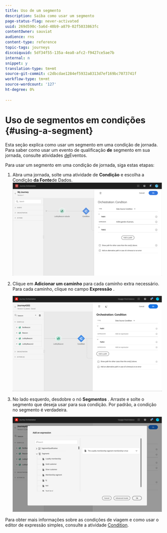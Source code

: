 ```yaml
---
title: Uso de um segmento
description: Saiba como usar um segmento
page-status-flag: never-activated
uuid: 269d590c-5a6d-40b9-a879-02f5033863fc
contentOwner: sauviat
audience: rns
content-type: reference
topic-tags: journeys
discoiquuid: 5df34f55-135a-4ea8-afc2-f9427ce5ae7b
internal: n
snippet: y
translation-type: tm+mt
source-git-commit: c2dbcdae1284ef5932a8313d7ef169bc7073741f
workflow-type: tm+mt
source-wordcount: '127'
ht-degree: 0%

---
```



# Uso de segmentos em condições {#using-a-segment}

Esta seção explica como usar um segmento em uma condição de jornada. Para saber como usar um evento de qualificação **de** segmento em sua jornada, consulte atividades [de](../building-journeys/event-activities.md#segment-qualification)Eventos.

Para usar um segmento em uma condição de jornada, siga estas etapas:

1. Abra uma jornada, solte uma atividade de **Condição** e escolha a Condição **da Fonte**de Dados.
   ![](../assets/journey47.png)

1. Clique em **Adicionar um caminho** para cada caminho extra necessário. Para cada caminho, clique no campo **Expressão** .

   ![](../assets/segment3.png)

1. No lado esquerdo, desdobre o nó **Segmentos** . Arraste e solte o segmento que deseja usar para sua condição. Por padrão, a condição no segmento é verdadeira.

   ![](../assets/segment4.png)

Para obter mais informações sobre as condições de viagem e como usar o editor de expressão simples, consulte a atividade [Condition](../building-journeys/condition-activity.md#about_condition).
